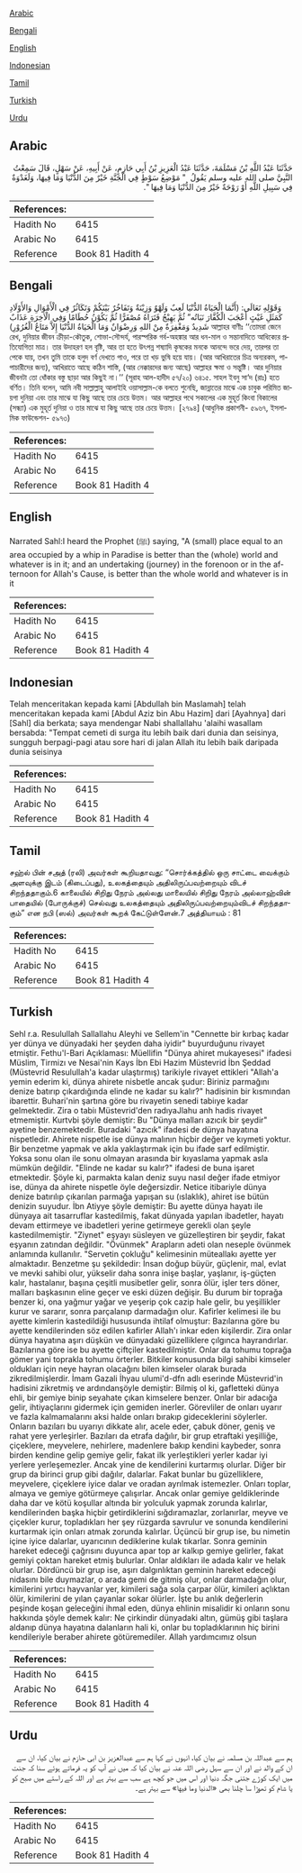 [Arabic](#arabic)

[Bengali](#bengali)

[English](#english)

[Indonesian](#indonesian)

[Tamil](#tamil)

[Turkish](#turkish)

[Urdu](#urdu)

## Arabic


<div dir="rtl" lang="ar" style={{fontSize:'larger',backgroundColor:'#f8f9fa',padding:20}}>
حَدَّثَنَا عَبْدُ اللَّهِ بْنُ مَسْلَمَةَ، حَدَّثَنَا عَبْدُ الْعَزِيزِ بْنُ أَبِي حَازِمٍ، عَنْ أَبِيهِ، عَنْ سَهْلٍ، قَالَ سَمِعْتُ النَّبِيَّ صلى الله عليه وسلم يَقُولُ ‏ "‏ مَوْضِعُ سَوْطٍ فِي الْجَنَّةِ خَيْرٌ مِنَ الدُّنْيَا وَمَا فِيهَا، وَلَغَدْوَةٌ فِي سَبِيلِ اللَّهِ أَوْ رَوْحَةٌ خَيْرٌ مِنَ الدُّنْيَا وَمَا فِيهَا ‏"‏‏.‏
</div>
<div style={{backgroundColor:'#f8f9fa',padding:20, marginBottom: 10}}><table> <thead> <tr> <th>References:</th> <th></th> </tr> </thead> <tbody><tr><td>Hadith No</td><td>6415</td></tr><tr><td>Arabic No</td><td>6415</td></tr><tr><td>Reference</td><td>Book 81 Hadith 4</td></tr></tbody></table></div>

## Bengali


<div dir="ltr" lang="bn" style={{fontSize:'larger',backgroundColor:'#f8f9fa',padding:20}}>
وَقَوْلِهِ تَعَالَى: (أَنَّمَا الْحَيَاةُ الدُّنْيَا لَعِبٌ وَلَهْوٌ وَزِيْنَةٌ وَتَفَاخُرٌ بَيْنَكُمْ وَتَكَاثُرٌ فِي الْأَمْوَالِ وَالأَوْلَادِ كَمَثَلِ غَيْثٍ أَعْجَبَ الْكُفَّارَ نَبَاتُه” ثُمَّ يَهِيْجُ فَتَرَاهُ مُصْفَرًّا ثُمَّ يَكُوْنُ حُطَامًا وَفِي الْاٰخِرَةِ عَذَابٌ شَدِيدٌ وَمَغْفِرَةٌ مِنْ اللهِ وَرِضْوَانٌ وَمَا الْحَيَاةُ الدُّنْيَا إِلاَّ مَتَاعُ الْغُرُوْرِ) আল্লাহর বাণীঃ ‘‘তোমরা জেনে রেখ, দুনিয়ার জীবন ক্রীড়া-কৌতুক, শোভা-সৌন্দর্য, পারস্পরিক গর্ব-অহঙ্কার আর ধন-মাল ও সন্তানাদিতে আধিক্যের প্রতিযোগিতা মাত্র। তার উদাহরণ হল বৃষ্টি, আর তা হতে উৎপন্ন শষ্যাদি কৃষকের মনকে আনন্দে ভরে দেয়, তারপর তা পেকে যায়, তখন তুমি তাকে হলুদ বর্ণ দেখতে পাও, পরে তা খড় ভুষি হয়ে যায়। (আর আখিরাতের চিত্র অন্যরকম, পাপাচারীদের জন্য), আখিরাতে আছে কঠিন শাস্তি, (আর নেক্কারদের জন্য আছে) আল্লাহর ক্ষমা ও সন্তুষ্টি। আর দুনিয়ার জীবনটা তো ধোঁকার বস্তু ছাড়া আর কিছুই না।’’ (সূরাহ আল-হাদীদ ৫৭/২০) ৬৪১৫. সাহল ইবনু সা‘দ (রাঃ) হতে বর্ণিত। তিনি বলেন, আমি নবী সাল্লাল্লাহু আলাইহি ওয়াসাল্লাম-কে বলতে শুনেছি, জান্নাতের মাঝে এক চাবুক পরিমিত জায়গা দুনিয়া এবং তার মাঝে যা কিছু আছে তার চেয়ে উত্তম। আর আল্লাহর পথে সকালের এক মুহূর্ত কিংবা বিকালের (সন্ধ্যা) এক মুহূর্ত দুনিয়া ও তার মাঝে যা কিছু আছে তার চেয়ে উত্তম। [২৭৯৪] (আধুনিক প্রকাশনী- ৫৯৬৭, ইসলামিক ফাউন্ডেশন- ৫৯৭৩)
</div>
<div style={{backgroundColor:'#f8f9fa',padding:20, marginBottom: 10}}><table> <thead> <tr> <th>References:</th> <th></th> </tr> </thead> <tbody><tr><td>Hadith No</td><td>6415</td></tr><tr><td>Arabic No</td><td>6415</td></tr><tr><td>Reference</td><td>Book 81 Hadith 4</td></tr></tbody></table></div>

## English


<div dir="ltr" lang="en" style={{fontSize:'larger',backgroundColor:'#f8f9fa',padding:20}}>
Narrated Sahl:I heard the Prophet (ﷺ) saying, "A (small) place equal to an area occupied by a whip in Paradise is better than the (whole) world and whatever is in it; and an undertaking (journey) in the forenoon or in the afternoon for Allah's Cause, is better than the whole world and whatever is in it
</div>
<div style={{backgroundColor:'#f8f9fa',padding:20, marginBottom: 10}}><table> <thead> <tr> <th>References:</th> <th></th> </tr> </thead> <tbody><tr><td>Hadith No</td><td>6415</td></tr><tr><td>Arabic No</td><td>6415</td></tr><tr><td>Reference</td><td>Book 81 Hadith 4</td></tr></tbody></table></div>

## Indonesian


<div dir="ltr" lang="id" style={{fontSize:'larger',backgroundColor:'#f8f9fa',padding:20}}>
Telah menceritakan kepada kami [Abdullah bin Maslamah] telah menceritakan kepada kami [Abdul Aziz bin Abu Hazim] dari [Ayahnya] dari [Sahl] dia berkata; saya mendengar Nabi shallallahu 'alaihi wasallam bersabda: "Tempat cemeti di surga itu lebih baik dari dunia dan seisinya, sungguh berpagi-pagi atau sore hari di jalan Allah itu lebih baik daripada dunia seisinya
</div>
<div style={{backgroundColor:'#f8f9fa',padding:20, marginBottom: 10}}><table> <thead> <tr> <th>References:</th> <th></th> </tr> </thead> <tbody><tr><td>Hadith No</td><td>6415</td></tr><tr><td>Arabic No</td><td>6415</td></tr><tr><td>Reference</td><td>Book 81 Hadith 4</td></tr></tbody></table></div>

## Tamil


<div dir="ltr" lang="ta" style={{fontSize:'larger',backgroundColor:'#f8f9fa',padding:20}}>
சஹ்ல் பின் சஅத் (ரலி) அவர்கள் கூறியதாவது: “சொர்க்கத்தில் ஒரு சாட்டை வைக்கும் அளவுக்கு இடம் (கிடைப்பது), உலகத்தையும் அதிலிருப்பவற்றையும் விடச் சிறந்ததாகும்.6 காலையில் சிறிது நேரம் அல்லது மாலையில் சிறிது நேரம் அல்லாஹ்வின் பாதையில் (போருக்குச்) செல்வது உலகத்தையும் அதிலிருப்பவற்றையும்விடச் சிறந்ததாகும்” என நபி (ஸல்) அவர்கள் கூறக் கேட்டுள்ளேன்.7 அத்தியாயம் : 81
</div>
<div style={{backgroundColor:'#f8f9fa',padding:20, marginBottom: 10}}><table> <thead> <tr> <th>References:</th> <th></th> </tr> </thead> <tbody><tr><td>Hadith No</td><td>6415</td></tr><tr><td>Arabic No</td><td>6415</td></tr><tr><td>Reference</td><td>Book 81 Hadith 4</td></tr></tbody></table></div>

## Turkish


<div dir="ltr" lang="tr" style={{fontSize:'larger',backgroundColor:'#f8f9fa',padding:20}}>
Sehl r.a. Resulullah Sallallahu Aleyhi ve Sellem'in "Cennette bir kırbaç kadar yer dünya ve dünyadaki her şeyden daha iyidir" buyurduğunu rivayet etmiştir. Fethu'l-Bari Açıklaması: Müellifin "Dünya ahiret mukayesesi" ifadesi Müslim, Tirmizı ve Nesai'nin Kays İbn Ebi Hazim Müstevrid İbn Şeddad (Müstevrid Resulullah'a kadar ulaştırmış) tarikiyle rivayet ettikleri "Allah'a yemin ederim ki, dünya ahirete nisbetle ancak şudur: Biriniz parmağını denize batırıp çıkardığında elinde ne kadar su kalır?" hadisinin bir kısmından ibarettir. Buhari'nin şartına göre bu rivayetin senedi tabiıye kadar gelmektedir. Zira o tabiı Müstevrid'den radıyaJlahu anh hadis rivayet etmemiştir. Kurtvbi şöyle demiştir: Bu "Dünya malları azıcık bir şeydir" ayetine benzemektedir. Buradaki "azıcık" ifadesi de dünya hayatına nispetledir. Ahirete nispetle ise dünya malının hiçbir değer ve kıymeti yoktur. Bir benzetme yapmak ve akla yaklaştırmak için bu ifade sarf edilmiştir. Yoksa sonu olan ile sonu olmayan arasında bir kıyaslama yapmak asla mümkün değildir. "Elinde ne kadar su kalır?" ifadesi de buna işaret etmektedir. Şöyle ki, parmakta kalan deniz suyu nasıl değer ifade etmiyor ise, dünya da ahirete nispetle öyle değersizdir. Netice itibariyle dünya denize batırılıp çıkarılan parmağa yapışan su (ıslaklık), ahiret ise bütün denizin suyudur. İbn Atiyye şöyle demiştir: Bu ayette dünya hayatı ile dünyaya ait tasarrufIar kastedilmiş, fakat dünyada yapılan ibadetler, hayatı devam ettirmeye ve ibadetleri yerine getirmeye gerekli olan şeyle kastedilmemiştir. "Ziynet" eşyayı süsleyen ve güzelleştiren bir şeydir, fakat eşyanın zatından değildir. "Övünmek" Arapların adeti olan neseple övünmek anlamında kullanılır. "Servetin çokluğu" kelimesinin müteallakı ayette yer almaktadır. Benzetme şu şekildedir: İnsan doğup büyür, güçlenir, mal, evlat ve mevki sahibi olur, yükselir daha sonra inişe başlar, yaşlanır, iş-güçten kalır, hastalanır, başına çeşitli musibetler gelir, sonra ölür, işler ters döner, malları başkasının eline geçer ve eski düzen değişir. Bu durum bir toprağa benzer ki, ona yağmur yağar ve yeşerip çok cazip hale gelir, bu yeşillikler kurur ve sararır, sonra parçalanıp darmadağın olur. Kafirler kelimesi ile bu ayette kimlerin kastedildiği hususunda ihtilaf olmuştur: Bazılarına göre bu ayette kendilerinden söz edilen kafirler Allah'ı inkar eden kişilerdir. Zira onlar dünya hayatına aşırı düşkün ve dünyadaki güzelliklere çılgınca hayrandırlar. Bazılarına göre ise bu ayette çiftçiler kastedilmiştir. Onlar da tohumu toprağa gömer yani toprakla tohumu örterler. Bitkiler konusunda bilgi sahibi kimseler oldukları için neye hayran olacağını bilen kimseler olarak burada zikredilmişlerdir. İmam Gazali İhyau ulumi'd-dfn adlı eserinde Müstevrid'in hadisini zikretmiş ve ardındanşöyle demiştir: Bilmiş ol ki, gafIetteki dünya ehli, bir gemiye binip seyahate çıkan kimselere benzer. Onlar bir adacığa gelir, ihtiyaçlarını gidermek için gemiden inerler. Görevliler de onları uyarır ve fazla kalmamalarını aksi halde onları bırakıp gideceklerini söylerler. Onların bazıları bu uyarıyı dikkate alır, acele eder, çabuk döner, geniş ve rahat yere yerleşirler. Bazıları da etrafa dağılır, bir grup etraftaki yeşilliğe, çiçeklere, meyvelere, nehirlere, madenIere bakıp kendini kaybeder, sonra birden kendine gelip gemiye gelir, fakat ilk yerleştikleri yerler kadar iyi yerlere yerleşemezler. Ancak yine de kendilerini kurtarmış olurlar. Diğer bir grup da birinci grup gibi dağılır, dalarlar. Fakat bunlar bu güzelliklere, meyvelere, çiçeklere iyice dalar ve oradan ayrılmak istemezler. Onları toplar, almaya ve gemiye götürmeye çalışırlar. Ancak onlar gemiye geldiklerinde daha dar ve kötü koşullar altında bir yolculuk yapmak zorunda kalırlar, kendilerinden başka hiçbir getirdiklerini sığdıramazlar, zorlanırlar, meyve ve çiçekler kurur, topladıkları her şey rüzgarda savrulur ve sonunda kendilerini kurtarmak için onları atmak zorunda kalırlar. Üçüncü bir grup ise, bu nimetin içine iyice dalarlar, uyarıcının dediklerine kulak tıkarlar. Sonra geminin hareket edeceği çağrısını duyunca apar top ar kalkıp gemiye gelirler, fakat gemiyi çoktan hareket etmiş bulurlar. Onlar aldıkları ile adada kalır ve helak olurlar. Dördüncü bir grup ise, aşırı dalgınlıktan geminin hareket edeceği nidasını bile duymazlar, o arada gemi de gitmiş olur, onlar darmadağın olur, kimilerini yırtıcı hayvanlar yer, kimileri sağa sola çarpar ölür, kimileri açlıktan ölür, kimilerini de yılan çayanlar sokar ölürler. İşte bu anlık değerlerin peşinde koşan geleceğini ihmal eden, dünya ehlinin misalidir ki onların sonu hakkında şöyle demek kalır: Ne çirkindir dünyadaki altın, gümüş gibi taşlara aldanıp dünya hayatına dalanların hali ki, onlar bu topladıklarının hiç birini kendileriyle beraber ahirete götüremediler. Allah yardımcımız olsun
</div>
<div style={{backgroundColor:'#f8f9fa',padding:20, marginBottom: 10}}><table> <thead> <tr> <th>References:</th> <th></th> </tr> </thead> <tbody><tr><td>Hadith No</td><td>6415</td></tr><tr><td>Arabic No</td><td>6415</td></tr><tr><td>Reference</td><td>Book 81 Hadith 4</td></tr></tbody></table></div>

## Urdu


<div dir="rtl" lang="ur" style={{fontSize:'larger',backgroundColor:'#f8f9fa',padding:20}}>
ہم سے عبداللہ بن مسلمہ نے بیان کیا، انہوں نے کہا ہم سے عبدالعزیز بن ابی حازم نے بیان کیا، ان سے ان کے والد نے اور ان سے سہل رضی اللہ عنہ نے بیان کیا کہ میں نے آپ کو یہ فرماتے ہوئے سنا کہ جنت میں ایک کوڑے جتنی جگہ دنیا اور اس میں جو کچھ ہے سب سے بہتر ہے اور اللہ کے راستے میں صبح کو یا شام کو تھوڑا سا چلنا بھی «الدنيا وما فيها» سے بہتر ہے۔
</div>
<div style={{backgroundColor:'#f8f9fa',padding:20, marginBottom: 10}}><table> <thead> <tr> <th>References:</th> <th></th> </tr> </thead> <tbody><tr><td>Hadith No</td><td>6415</td></tr><tr><td>Arabic No</td><td>6415</td></tr><tr><td>Reference</td><td>Book 81 Hadith 4</td></tr></tbody></table></div>
